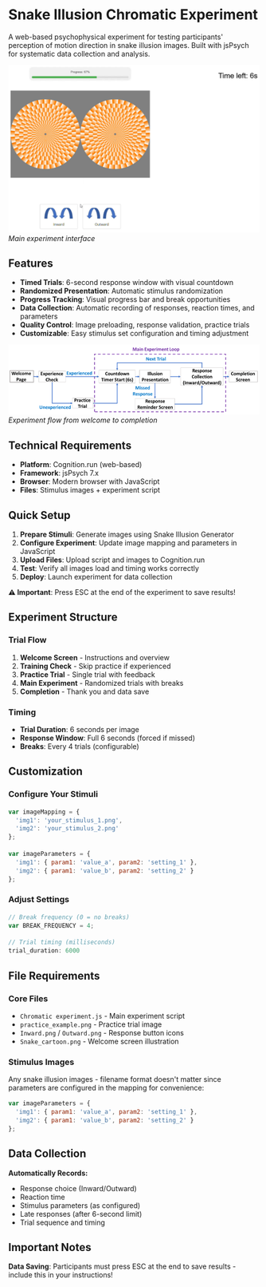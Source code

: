 # Snake Illusion Chromatic Experiment

A web-based psychophysical experiment for testing participants' perception of motion direction in snake illusion images. Built with jsPsych for systematic data collection and analysis.

![Main experiment interface](../assets/psychophysical-experiment/experiment_interface.png)
*Main experiment interface*

## Features

- **Timed Trials**: 6-second response window with visual countdown
- **Randomized Presentation**: Automatic stimulus randomization
- **Progress Tracking**: Visual progress bar and break opportunities
- **Data Collection**: Automatic recording of responses, reaction times, and parameters
- **Quality Control**: Image preloading, response validation, practice trials
- **Customizable**: Easy stimulus set configuration and timing adjustment

![Experiment flow from welcome to completion](../assets/psychophysical-experiment/Experiment%20flow%20diagram.png)
*Experiment flow from welcome to completion*

## Technical Requirements

- **Platform**: Cognition.run (web-based)
- **Framework**: jsPsych 7.x
- **Browser**: Modern browser with JavaScript
- **Files**: Stimulus images + experiment script

## Quick Setup

1. **Prepare Stimuli**: Generate images using Snake Illusion Generator
2. **Configure Experiment**: Update image mapping and parameters in JavaScript
3. **Upload Files**: Upload script and images to Cognition.run
4. **Test**: Verify all images load and timing works correctly
5. **Deploy**: Launch experiment for data collection

**⚠️ Important**: Press ESC at the end of the experiment to save results!

## Experiment Structure

### Trial Flow
1. **Welcome Screen** - Instructions and overview
2. **Training Check** - Skip practice if experienced
3. **Practice Trial** - Single trial with feedback
4. **Main Experiment** - Randomized trials with breaks
5. **Completion** - Thank you and data save

### Timing
- **Trial Duration**: 6 seconds per image
- **Response Window**: Full 6 seconds (forced if missed)
- **Breaks**: Every 4 trials (configurable)

## Customization

### Configure Your Stimuli
```javascript
var imageMapping = {
  'img1': 'your_stimulus_1.png',
  'img2': 'your_stimulus_2.png'
};

var imageParameters = {
  'img1': { param1: 'value_a', param2: 'setting_1' },
  'img2': { param1: 'value_b', param2: 'setting_2' }
};
```

### Adjust Settings
```javascript
// Break frequency (0 = no breaks)
var BREAK_FREQUENCY = 4;

// Trial timing (milliseconds)
trial_duration: 6000
```

## File Requirements

### Core Files
- `Chromatic experiment.js` - Main experiment script
- `practice_example.png` - Practice trial image
- `Inward.png` / `Outward.png` - Response button icons
- `Snake_cartoon.png` - Welcome screen illustration

### Stimulus Images
Any snake illusion images - filename format doesn't matter since parameters are configured in the mapping for convenience:

```javascript
var imageParameters = {
  'img1': { param1: 'value_a', param2: 'setting_1' },
  'img2': { param1: 'value_b', param2: 'setting_2' }
};
```

## Data Collection

**Automatically Records:**
- Response choice (Inward/Outward)
- Reaction time
- Stimulus parameters (as configured)
- Late responses (after 6-second limit)
- Trial sequence and timing

## Important Notes

**Data Saving**: Participants must press ESC at the end to save results - include this in your instructions!